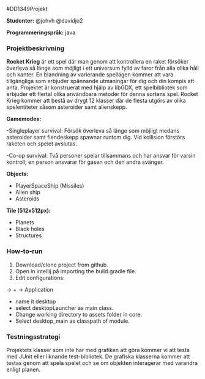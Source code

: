 #DD1349Projekt

**Studenter:** @johvh @davidjo2

**Programmeringspråk:** java

### Projektbeskrivning

**Rocket Krieg** är ett spel där man genom att kontrollera en raket försöker överleva så länge som möjligt i ett universum fylld av faror från alla olika håll och kanter. En blandning av varierande spellägen kommer att vara tillgängliga som erbjuder spännande utmaningar för dig och din kompis att anta. Projektet är konstruerat med hjälp av libGDX, ett spelbibliotek som erbjuder ett flertal olika användbara metoder för denna sortens spel. Rocket Krieg kommer att bestå av drygt 12 klasser där de flesta utgörs av olika spelentiteter såsom asteroider samt alienskepp. 

**Gamemodes:**

-Singleplayer survival: Försök överleva så länge som möjligt medans asteroider samt fiendeskepp spawnar runtom dig. Vid kollision förstörs raketen och spelet avslutas. 

-Co-op survival: Två personer spelar tillsammans och har ansvar för varsin kontroll; en person ansvarar för gasen och den andra svänger.  

**Objects:**

* PlayerSpaceShip (Missiles)
* Alien ship
* Asteroids

**Tile (512x512px):**

* Planets
* Black holes
* Structures

### How-to-run
1. Download/clone project from github.
2. Open in intellij på importing the build.gradle file.
3. Edit configurations: 

-> +  -> Application

- name it desktop
- select desktopLauncher as main class.
- Change working directory to assets folder in core.
- Select desktop_main as classpath of module.

### Testningsstrategi

Projektets klasser som inte har med grafiken att göra kommer vi att testa med JUnit eller liknande test-bibliotek. De grafiska klasserna kommer att testas genom att spela spelet och se om objekten interagerar med varandra enligt planen.
